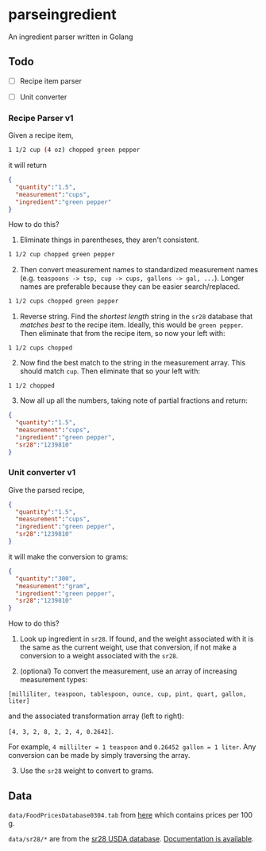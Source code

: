 # parseingredient
An ingredient parser written in Golang

## Todo

- [ ] Recipe item parser
- [ ] Unit converter


### Recipe Parser v1

Given a recipe item,

```bash
1 1/2 cup (4 oz) chopped green pepper
```

it will return

```json
{
  "quantity":"1.5",
  "measurement":"cups",
  "ingredient":"green pepper"
}
```

How to do this?

1. Eliminate things in parentheses, they aren't consistent.

  ```bash
  1 1/2 cup chopped green pepper
  ```

2. Then convert measurement names to standardized measurement names (e.g. `teaspoons -> tsp, cup -> cups, gallons -> gal, ...`). Longer names are preferable because they can be easier search/replaced.

  ```bash
  1 1/2 cups chopped green pepper
  ```

1. Reverse string. Find the *shortest length* string in the `sr28` database that *matches best* to the recipe item. Ideally, this would be `green pepper`. Then eliminate that from the recipe item, so now your left with:

  `1 1/2 cups chopped`

2. Now find the best match to the string in the measurement array. This should match `cup`. Then eliminate that so your left with:

  `1 1/2 chopped`

3. Now all up all the numbers, taking note of partial fractions and return:

  ```json
  {
    "quantity":"1.5",
    "measurement":"cups",
    "ingredient":"green pepper",
    "sr28":"1239810"
  }
  ```

### Unit converter v1

Give the parsed recipe,

```json
{
  "quantity":"1.5",
  "measurement":"cups",
  "ingredient":"green pepper",
  "sr28":"1239810"
}
```

it will make the conversion to grams:

```json
{
  "quantity":"300",
  "measurement":"gram",
  "ingredient":"green pepper",
  "sr28":"1239810"
}
```

How to do this?

1. Look up ingredient in `sr28`. If found, and the weight associated with it is the same as the current weight, use that conversion, if not make a conversion to a weight associated with the `sr28`.

2. (optional) To convert the measurement, use an array of increasing measurement types:

  `[milliliter, teaspoon, tablespoon, ounce, cup, pint, quart, gallon, liter]`

  and the associated transformation array (left to right):

  `[4, 3, 2, 8, 2, 2, 4, 0.2642]`.

  For example, `4 millilter = 1 teaspoon` and `0.26452 gallon = 1 liter`. Any conversion can be made by simply traversing the array.

3. Use the `sr28` weight to convert to grams.


## Data

`data/FoodPricesDatabase0304.tab` from [here](http://www.cnpp.usda.gov/USDAFoodPlansCostofFood) which contains prices per 100 g.

`data/sr28/*` are from the [sr28 USDA database](http://www.ars.usda.gov/Services/docs.htm?docid=25700).
[Documentation is available](http://www.ars.usda.gov/SP2UserFiles/Place/80400525/Data/SR/SR28/sr28_doc.pdf).
